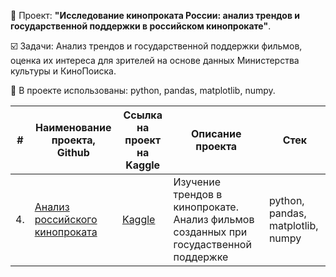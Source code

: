 📄 Проект: **"Исследование кинопроката России: анализ трендов и государственной поддержки в российском кинопрокате"**. 

☑️ Задачи: Анализ трендов и государственной поддержки фильмов, оценка их интереса для зрителей на основе данных Министерства культуры и КиноПоиска.

🔧 В проекте использованы: python, pandas, matplotlib, numpy.

| #    | Наименование проекта, Github        | Ссылка на проект на Kaggle                                                                       | Описание проекта                                                                                                                                    | Стек                                                         |
| ---- | ----------------------------------- |--------------------------------------------------------------------------------------------------| ----------------------------------------------------------------------------------------------------------------------------------------------------| ------------------------------------------------------------ |
| 4.   | [Анализ российского кинопроката](https://github.com/warmduck/Yandex-Practicum/tree/main/4.%20%D0%98%D1%81%D1%81%D0%BB%D0%B5%D0%B4%D0%BE%D0%B2%D0%B0%D0%BD%D0%B8%D0%B5%20%D0%B2%D1%8B%D0%BF%D1%83%D1%81%D0%BA%D0%B0%D0%B5%D0%BC%D1%8B%D1%85%20%D0%B7%D0%B0%20%D1%81%D1%87%D0%B5%D1%82%20%D0%B3%D0%BE%D1%81.%D0%B1%D1%8E%D0%B4%D0%B6%D0%B5%D1%82%D0%B0%20%D1%84%D0%B8%D0%BB%D1%8C%D0%BC%D0%BE%D0%B2) | [Kaggle](https://www.kaggle.com/code/warmduck/4-practicum)                                        | Изучение трендов в кинопрокате. Анализ фильмов созданных при госудаственной поддержке                                                               | python, pandas, matplotlib, numpy  |
